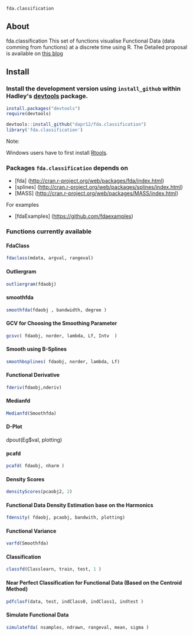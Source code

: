  `fda.classification`


## About
fda.classification This set of functions visualise Functional Data (data comming from functions) at a discrete time using R.
The Detailed proposal is available on [this blog](http://dapr12.wordpress.com/) 

## Install

### Install the development version using `install_github` within Hadley's [devtools](https://github.com/hadley/devtools) package.

```R
install.packages("devtools")
require(devtools)

devtools::install_github("dapr12/fda.classification")
library('fda.classification')
```

Note: 

Windows users have to first install [Rtools](http://cran.r-project.org/bin/windows/Rtools/).

### Packages `fda.classification` depends on
+ [fda] (http://cran.r-project.org/web/packages/fda/index.html)
+ [splines] (http://cran.r-project.org/web/packages/splines/index.html)
+ [MASS] (http://cran.r-project.org/web/packages/MASS/index.html)


For examples
+ [fdaExamples] (https://github.com/fdaexamples)


### Functions currently available


#### FdaClass

```r
fdaclass(mdata, argval, rangeval) 
```


#### Outliergram

```r
outliergram(fdaobj)
```


#### smoothfda

```r
smoothfda(fdaobj , bandwidth, degree )
```

#### GCV for Choosing the Smoothing Parameter 

```r
gcsvc( fdaobj, norder, lambda, Lf, Intv  )
```


#### Smooth using B-Splines

```r
smoothbsplines( fdaobj, norder, lambda, Lf)
```


#### Functional Derivative

```r
fderiv(fdaobj,nderiv) 
```


#### Medianfd

```r
Medianfd(Smoothfda)
```

#### D-Plot

dpout(Eg$val, plotting)



#### pcafd

```r
pcafd( fdaobj, nharm )
```


#### Density Scores

```r
densityScores(pcaobj2, 2)
```


#### Functional Data Density Estimation base on the Harmonics 

```r
fdensity( fdaobj, pcaobj, bandwith, plotting)
```


#### Functional Variance 

```r
varfd(Smoothfda)
```


#### Classification 

```r
classfd(Classlearn, train, test, 1 )
```


#### Near Perfect Classification for Functional Data  (Based on the Centroid Method)

```r
pdfclasf(data, test, indClass0, indClass1, indtest )
```


#### Simulate Functional Data  

```r
simulatefda( nsamples, ndrawn, rangeval, mean, sigma )
```



